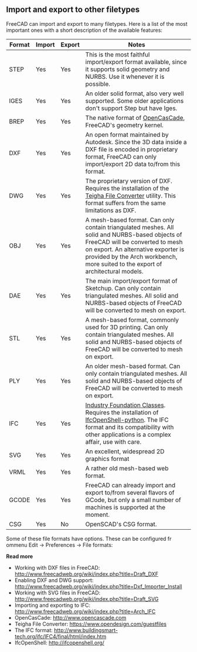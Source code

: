 ## Import and export to other filetypes

FreeCAD can import and export to many filetypes. Here is a list of the most important ones with a
short description of the available features:

| Format | Import | Export | Notes |
| ------ | ------ | ------ | ----- |
| STEP   | Yes    | Yes    | This is the most faithful import/export format available, since it supports solid geometry and NURBS. Use it whenever it is possible. |
| IGES   | Yes    | Yes    | An older solid format, also very well supported. Some older applications don't support Step but have Iges. |
| BREP   | Yes    | Yes    | The native format of [OpenCasCade](https://en.wikipedia.org/wiki/Open_Cascade_Technology), FreeCAD's geometry kernel.  |
| DXF    | Yes    | Yes    | An open format maintained by Autodesk. Since the 3D data inside a DXF file is encoded in proprietary format, FreeCAD can only import/export 2D data to/from this format.|
| DWG    | Yes    | Yes    | The proprietary version of DXF. Requires the installation of the [Teigha File Converter](https://www.opendesign.com/guestfiles) utility. This format suffers from the same limitations as DXF.|
| OBJ    | Yes    | Yes    | A mesh-based format. Can only contain triangulated meshes. All solid and NURBS-based objects of FreeCAD will be converted to mesh on export. An alternative exporter is provided by the Arch workbench, more suited to the export of architectural models.|
| DAE    | Yes    | Yes    | The main import/export format of Sketchup. Can only contain triangulated meshes. All solid and NURBS-based objects of FreeCAD will be converted to mesh on export. |
| STL    | Yes    | Yes    | A mesh-based format, commonly used for 3D printing. Can only contain triangulated meshes. All solid and NURBS-based objects of FreeCAD will be converted to mesh on export. |
| PLY    | Yes    | Yes    | An older mesh-based format. Can only contain triangulated meshes. All solid and NURBS-based objects of FreeCAD will be converted to mesh on export. |
| IFC    | Yes    | Yes    | [Industry Foundation Classes](https://en.wikipedia.org/wiki/Industry_Foundation_Classes). Requires the installation of [IfcOpenShell-python](http://ifcopenshell.org/python.html). The IFC format and its compatibility with other applications is a complex affair, use with care.|
| SVG    | Yes    | Yes    | An excellent, widespread 2D graphics format |
| VRML   | Yes    | Yes    | A rather old mesh-based web format. |
| GCODE  | Yes    | Yes    | FreeCAD can already import and export to/from several flavors of GCode, but only a small number of machines is supported at the moment. |
| CSG    | Yes    | No     | OpenSCAD's CSG format. |

Some of these file formats have options. These can be configured fr ommenu Edit -> Preferences -> File formats:

**Read more**

* Working with DXF files in FreeCAD: http://www.freecadweb.org/wiki/index.php?title=Draft_DXF
* Enabling DXF and DWG support: http://www.freecadweb.org/wiki/index.php?title=Dxf_Importer_Install
* Working with SVG files in FreeCAD: http://www.freecadweb.org/wiki/index.php?title=Draft_SVG
* Importing and exporting to IFC: http://www.freecadweb.org/wiki/index.php?title=Arch_IFC
* OpenCasCade: http://www.opencascade.com
* Teigha File Converter: https://www.opendesign.com/guestfiles
* The IFC format: http://www.buildingsmart-tech.org/ifc/IFC4/final/html/index.htm
* IfcOpenShell: http://ifcopenshell.org/
